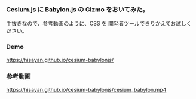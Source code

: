 ### Cesium.js に Babylon.js の Gizmo をおいてみた。

手抜きなので、参考動画のように、CSS を 開発者ツールできりかえてお試しください。

### Demo

https://hisayan.github.io/cesium-babylonjs/

### 参考動画

https://hisayan.github.io/cesium-babylonjs/cesium_babylon.mp4
